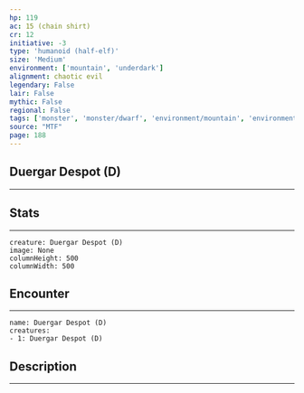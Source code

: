 ```yaml
---
hp: 119
ac: 15 (chain shirt)
cr: 12
initiative: -3
type: 'humanoid (half-elf)'    
size: 'Medium'
environment: ['mountain', 'underdark']
alignment: chaotic evil
legendary: False
lair: False
mythic: False
regional: False
tags: ['monster', 'monster/dwarf', 'environment/mountain', 'environment/underdark']
source: "MTF"
page: 188
---
```


## Duergar Despot (D)
---



## Stats
---

```statblock
creature: Duergar Despot (D)
image: None
columnHeight: 500
columnWidth: 500
```

## Encounter
---

```encounter-table
name: Duergar Despot (D)
creatures:
- 1: Duergar Despot (D)
```

## Description
---




